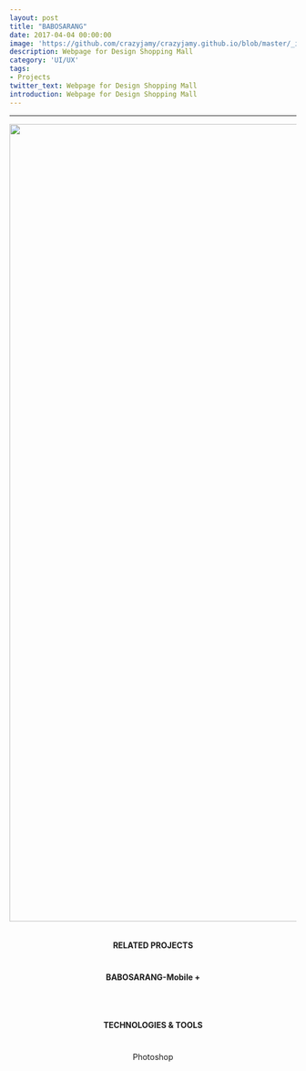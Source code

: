 ```yaml
---
layout: post
title: "BABOSARANG"
date: 2017-04-04 00:00:00
image: 'https://github.com/crazyjamy/crazyjamy.github.io/blob/master/_images/_thumbnail/babosarang.png?raw=true'
description: Webpage for Design Shopping Mall
category: 'UI/UX'
tags:
- Projects
twitter_text: Webpage for Design Shopping Mall
introduction: Webpage for Design Shopping Mall
---
```

---
<div align="center" style="line-height: 2; font-family: -apple-system, BlinkMacSystemFont, Lato, Roboto, Segoe UI, Helvetica Neue, Helvetica, Verdana, Arial, sans-serif;">
<img src="https://github.com/crazyjamy/crazyjamy.github.io/blob/master/_images/_post/babosarang/web-ui-babosarang_03.jpg?raw=true" alt="" style="width: 1400px;">
 <br /> <br />
<strong> RELATED PROJECTS </strong> <br /> <br />
<a href="https://crazyjamy.github.io/babosarang-mobile/" style="font-weight: bold; text-decoration: none;">BABOSARANG-Mobile +</a>   <br /><br /> <br />
<strong>TECHNOLOGIES & TOOLS </strong> <br /> <br />
Photoshop <br /> <br />
</div>



